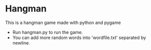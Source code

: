 # Hangman
This is a hangman game made with python and pygame

- Run hangman.py to run the game.
- You can add more random words into 'wordfile.txt' separated by newline.
